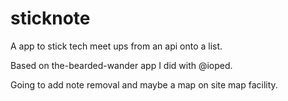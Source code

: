 sticknote
=========

A app to stick tech meet ups from an api onto a list.

Based on the-bearded-wander app I did with @ioped.

Going to add note removal and maybe a map on site map facility.
